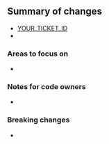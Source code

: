 ## Summary of changes
<!-- Please provide a brief summary of the changes you have made. [See the PR documentation](https://arbor-education.slite.com/app/docs/YFdGsoCTVgHCtT/PR-Template-Guidance) on Slite for further guidance. -->
- [YOUR_TICKET_ID](https://orchard.atlassian.net/browse/YOUR_TICKET_ID)
-

### Areas to focus on
<!-- Please provide a list of specific files/lines that the reviewer should focus on. For example, if your changes include a lot of formatting updates but only 3 lines where there is an actual change in logic, direct the reviewer to those 3 lines. -->
- 

### Notes for code owners
<!-- Please provide any additional notes for each code owner, if relevant. This should help them find the changes that are relevant to their role as code owner. -->
- 

### Breaking changes
<!-- Please [review the breaking changes documentation](https://arbor-education.slite.com/app/docs/u-uGB2Jc2szXid). If your changes introduce a breaking change, please ensure that you have documented them in the Jira ticket and noted any mitigations put in place. -->
- 
